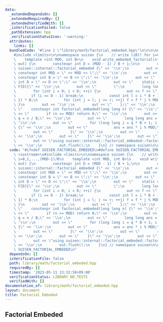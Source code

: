 ```yaml
---
data:
  _extendedDependsOn: []
  _extendedRequiredBy: []
  _extendedVerifiedWith: []
  _isVerificationFailed: false
  _pathExtension: hpp
  _verificationStatusIcon: ':warning:'
  attributes:
    links: []
  bundledCode: "#line 1 \"library/math/factorial_embeded.hpp\"\n\n\n\n#include <iostream>\n\
    #include <limits>\n\nnamespace suisen {\n    // write (iB)! for i=0,1,...,(MOD-1)/B\n\
    \    template <int MOD, int B>\n    void write_embeded_factorial(std::ostream&\
    \ out) {\n        constexpr int D = (MOD - 1) / B + 1;\n\n        out << \"namespace\
    \ suisen::internal::factorial_embeded {\" << '\\n';\n        out << \"    static\
    \ constexpr int MOD = \" << MOD << \";\" << '\\n';\n        out << \"    static\
    \ constexpr int B = \" << B << \";\" << '\\n';\n        out << \"    static constexpr\
    \ int D = \" << D << \";\" << '\\n';\n        out << \"    static constexpr int\
    \ F[D]{\" << '\\n';\n        out << \"        \";\n        long long f = 1;\n\
    \        for (int i = 0; i < D; ++i) {\n            out << f << \",\";\n     \
    \       if (i == D - 1) break;\n            const int l = i * B + 1, r = (i +\
    \ 1) * B;\n            for (int j = l; j <= r; ++j) f = f * j % MOD;\n       \
    \ }\n        out << '\\n';\n        out << \"    };\" << '\\n';\n        out <<\
    \ \"    constexpr int factorial_embeded(long long n) {\" << '\\n';\n        out\
    \ << \"        if (n >= MOD) return 0;\" << '\\n';\n        out << \"        int\
    \ q = n / B;\" << '\\n';\n        out << \"        long long ans = F[q];\" <<\
    \ '\\n';\n        out << \"        for (long long i = q * B + 1; i <= n; ++i)\
    \ {\" << '\\n';\n        out << \"            ans = ans * i % MOD;\" << '\\n';\n\
    \        out << \"        }\" << '\\n';\n        out << \"        return ans;\"\
    \ << '\\n';\n        out << \"    }\" << '\\n';\n        out << \"}\" << '\\n';\n\
    \        out << \"using suisen::internal::factorial_embeded::factorial_embeded;\"\
    \ << '\\n';\n        out.flush();\n    }\n} // namespace suisen\n\n\n\n"
  code: "#ifndef SUISEN_FACTORIAL_EMBEDED\n#define SUISEN_FACTORIAL_EMBEDED\n\n#include\
    \ <iostream>\n#include <limits>\n\nnamespace suisen {\n    // write (iB)! for\
    \ i=0,1,...,(MOD-1)/B\n    template <int MOD, int B>\n    void write_embeded_factorial(std::ostream&\
    \ out) {\n        constexpr int D = (MOD - 1) / B + 1;\n\n        out << \"namespace\
    \ suisen::internal::factorial_embeded {\" << '\\n';\n        out << \"    static\
    \ constexpr int MOD = \" << MOD << \";\" << '\\n';\n        out << \"    static\
    \ constexpr int B = \" << B << \";\" << '\\n';\n        out << \"    static constexpr\
    \ int D = \" << D << \";\" << '\\n';\n        out << \"    static constexpr int\
    \ F[D]{\" << '\\n';\n        out << \"        \";\n        long long f = 1;\n\
    \        for (int i = 0; i < D; ++i) {\n            out << f << \",\";\n     \
    \       if (i == D - 1) break;\n            const int l = i * B + 1, r = (i +\
    \ 1) * B;\n            for (int j = l; j <= r; ++j) f = f * j % MOD;\n       \
    \ }\n        out << '\\n';\n        out << \"    };\" << '\\n';\n        out <<\
    \ \"    constexpr int factorial_embeded(long long n) {\" << '\\n';\n        out\
    \ << \"        if (n >= MOD) return 0;\" << '\\n';\n        out << \"        int\
    \ q = n / B;\" << '\\n';\n        out << \"        long long ans = F[q];\" <<\
    \ '\\n';\n        out << \"        for (long long i = q * B + 1; i <= n; ++i)\
    \ {\" << '\\n';\n        out << \"            ans = ans * i % MOD;\" << '\\n';\n\
    \        out << \"        }\" << '\\n';\n        out << \"        return ans;\"\
    \ << '\\n';\n        out << \"    }\" << '\\n';\n        out << \"}\" << '\\n';\n\
    \        out << \"using suisen::internal::factorial_embeded::factorial_embeded;\"\
    \ << '\\n';\n        out.flush();\n    }\n} // namespace suisen\n\n\n#endif //\
    \ SUISEN_FACTORIAL_EMBEDED\n"
  dependsOn: []
  isVerificationFile: false
  path: library/math/factorial_embeded.hpp
  requiredBy: []
  timestamp: '2023-05-11 13:32:58+09:00'
  verificationStatus: LIBRARY_NO_TESTS
  verifiedWith: []
documentation_of: library/math/factorial_embeded.hpp
layout: document
title: Factorial Embeded
---
```

## Factorial Embeded
